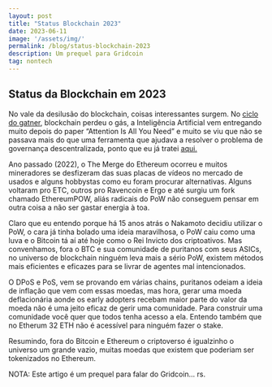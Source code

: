 ```yaml
---
layout: post
title: "Status Blockchain 2023"
date: 2023-06-11
image: '/assets/img/'
permalink: /blog/status-blockchain-2023
description: Um prequel para Gridcoin
tag: nontech
---
```

## Status da Blockchain em 2023

No vale da desilusão do blockchain, coisas interessantes surgem. No [ciclo do gatner](https://en.wikipedia.org/wiki/Gartner_hype_cycle), blockchain perdeu o gás, a Inteligência Artificial vem entregando muito depois do paper “Attention Is All You Need” e  muito se viu que não se passava mais do que uma ferramenta que ajudava a resolver o problema de governança descentralizada, ponto que eu já tratei [aqui.](gawiga.com/blog/blockchain-ou-governanca-descentralizada)

Ano passado (2022), o The Merge do Ethereum ocorreu e muitos mineradores se desfizeram das suas placas de vídeos no mercado de usados e alguns hobbystas como eu foram procurar alternativas. Alguns voltaram pro ETC, outros pro Ravencoin e Ergo e até surgiu um fork chamado EthereumPOW, aliás radicais do PoW não conseguem pensar em outra coisa a não ser gastar energia à toa.

Claro que eu entendo porque há 15 anos atrás o Nakamoto decidiu utilizar o PoW, o cara já tinha bolado uma ideia maravilhosa, o PoW caiu como uma luva e o Bitcoin tá aí até hoje como o Rei Invicto dos criptoativos. Mas convenhamos, fora o BTC e sua comunidade de puritanos com seus ASICs, no universo de blockchain ninguém leva mais a sério PoW, existem métodos mais eficientes e eficazes para se livrar de agentes mal intencionados.

O DPoS e PoS, vem se provando em várias chains, puritanos odeiam a ideia de inflação que vem com essas moedas, mas hora, gerar uma moeda deflacionária aonde os early adopters recebam maior parte do valor da moeda não é uma jeito eficaz de gerir uma comunidade. Para construir uma comunidade você quer que todos tenha acesso a ela. Entendo também que no Etherum 32 ETH não é acessível para ninguém fazer o stake.

Resumindo, fora do Bitcoin e Ethereum o criptoverso é igualzinho o universo um grande vazio, muitas moedas que existem que poderiam ser tokenizados no Ethereum.

NOTA: Este artigo é um prequel para falar do Gridcoin... rs.